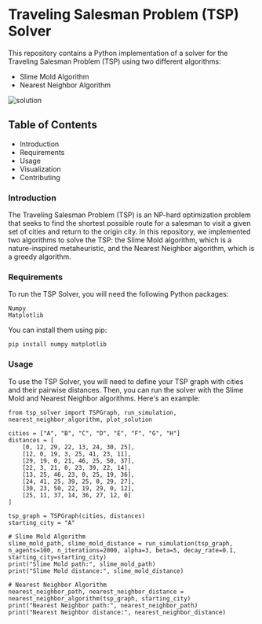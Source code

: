 # Traveling Salesman Problem (TSP) Solver
This repository contains a Python implementation of a solver for the Traveling Salesman Problem (TSP) using two different algorithms:

* Slime Mold Algorithm
* Nearest Neighbor Algorithm

![solution](https://i.imgur.com/d4QqBqO.png)
## Table of Contents
* Introduction
* Requirements
* Usage
* Visualization
* Contributing
### Introduction
The Traveling Salesman Problem (TSP) is an NP-hard optimization problem that seeks to find the shortest possible route for a salesman to visit a given set of cities and return to the origin city. In this repository, we implemented two algorithms to solve the TSP: the Slime Mold algorithm, which is a nature-inspired metaheuristic, and the Nearest Neighbor algorithm, which is a greedy algorithm.

### Requirements
To run the TSP Solver, you will need the following Python packages:

```
Numpy
Matplotlib
```
You can install them using pip:
```
pip install numpy matplotlib
```
### Usage
To use the TSP Solver, you will need to define your TSP graph with cities and their pairwise distances. Then, you can run the solver with the Slime Mold and Nearest Neighbor algorithms. Here's an example:
```
from tsp_solver import TSPGraph, run_simulation, nearest_neighbor_algorithm, plot_solution

cities = ["A", "B", "C", "D", "E", "F", "G", "H"]
distances = [
    [0, 12, 29, 22, 13, 24, 30, 25],
    [12, 0, 19, 3, 25, 41, 23, 11],
    [29, 19, 0, 21, 46, 25, 50, 37],
    [22, 3, 21, 0, 23, 39, 22, 14],
    [13, 25, 46, 23, 0, 25, 19, 36],
    [24, 41, 25, 39, 25, 0, 29, 27],
    [30, 23, 50, 22, 19, 29, 0, 12],
    [25, 11, 37, 14, 36, 27, 12, 0]
]

tsp_graph = TSPGraph(cities, distances)
starting_city = "A"

# Slime Mold Algorithm
slime_mold_path, slime_mold_distance = run_simulation(tsp_graph, n_agents=100, n_iterations=2000, alpha=3, beta=5, decay_rate=0.1, starting_city=starting_city)
print("Slime Mold path:", slime_mold_path)
print("Slime Mold distance:", slime_mold_distance)

# Nearest Neighbor Algorithm
nearest_neighbor_path, nearest_neighbor_distance = nearest_neighbor_algorithm(tsp_graph, starting_city)
print("Nearest Neighbor path:", nearest_neighbor_path)
print("Nearest Neighbor distance:", nearest_neighbor_distance)
```
